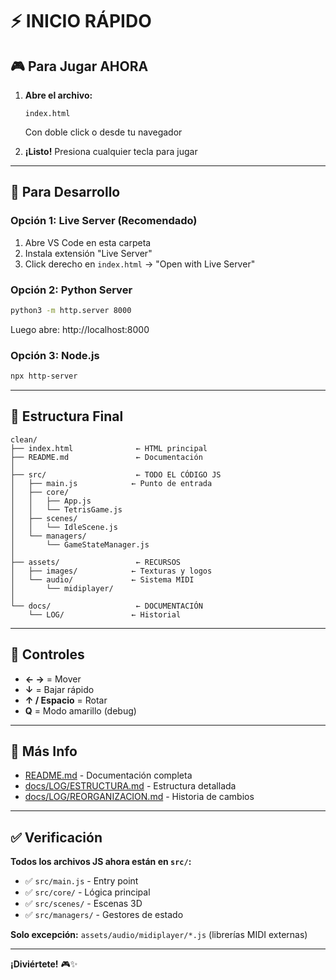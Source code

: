 # ⚡ INICIO RÁPIDO

## 🎮 Para Jugar AHORA

1. **Abre el archivo:**
   ```
   index.html
   ```
   Con doble click o desde tu navegador

2. **¡Listo!** Presiona cualquier tecla para jugar

---

## 🔧 Para Desarrollo

### Opción 1: Live Server (Recomendado)
1. Abre VS Code en esta carpeta
2. Instala extensión "Live Server"
3. Click derecho en `index.html` → "Open with Live Server"

### Opción 2: Python Server
```bash
python3 -m http.server 8000
```
Luego abre: http://localhost:8000

### Opción 3: Node.js
```bash
npx http-server
```

---

## 📁 Estructura Final

```
clean/
├── index.html              ← HTML principal
├── README.md               ← Documentación
│
├── src/                    ← TODO EL CÓDIGO JS
│   ├── main.js            ← Punto de entrada
│   ├── core/
│   │   ├── App.js
│   │   └── TetrisGame.js
│   ├── scenes/
│   │   └── IdleScene.js
│   └── managers/
│       └── GameStateManager.js
│
├── assets/                 ← RECURSOS
│   ├── images/            ← Texturas y logos
│   └── audio/             ← Sistema MIDI
│       └── midiplayer/
│
└── docs/                   ← DOCUMENTACIÓN
    └── LOG/               ← Historial
```

---

## 🎯 Controles

- **← →** = Mover
- **↓** = Bajar rápido
- **↑ / Espacio** = Rotar
- **Q** = Modo amarillo (debug)

---

## 📖 Más Info

- [README.md](README.md) - Documentación completa
- [docs/LOG/ESTRUCTURA.md](docs/LOG/ESTRUCTURA.md) - Estructura detallada
- [docs/LOG/REORGANIZACION.md](docs/LOG/REORGANIZACION.md) - Historia de cambios

---

## ✅ Verificación

**Todos los archivos JS ahora están en `src/`:**
- ✅ `src/main.js` - Entry point
- ✅ `src/core/` - Lógica principal
- ✅ `src/scenes/` - Escenas 3D
- ✅ `src/managers/` - Gestores de estado

**Solo excepción:** `assets/audio/midiplayer/*.js` (librerías MIDI externas)

---

**¡Diviértete!** 🎮✨
